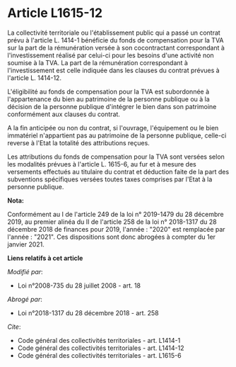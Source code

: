 # Article L1615-12

La collectivité territoriale ou l'établissement public qui a passé un contrat prévu à l'article L. 1414-1 bénéficie du fonds
de compensation pour la TVA sur la part de la rémunération versée à son cocontractant correspondant à l'investissement
réalisé par celui-ci pour les besoins d'une activité non soumise à la TVA. La part de la rémunération correspondant à
l'investissement est celle indiquée dans les clauses du contrat prévues à l'article L. 1414-12.

L'éligibilité au fonds de compensation pour la TVA est subordonnée à l'appartenance du bien au patrimoine de la personne
publique ou à la décision de la personne publique d'intégrer le bien dans son patrimoine conformément aux clauses du contrat.

A la fin anticipée ou non du contrat, si l'ouvrage, l'équipement ou le bien immatériel n'appartient pas au patrimoine de la
personne publique, celle-ci reverse à l'Etat la totalité des attributions reçues. 

Les attributions du fonds de compensation pour la TVA sont versées selon les modalités prévues à l'article L. 1615-6, au fur
et à mesure des versements effectués au titulaire du contrat et déduction faite de la part des subventions spécifiques
versées toutes taxes comprises par l'Etat à la personne publique.

**Nota:**

Conformément au I de l'article 249 de la loi n° 2019-1479 du 28 décembre 2019, au premier alinéa du II de l'article 258 de la
loi n° 2018-1317 du 28 décembre 2018 de finances pour 2019, l'année : "2020" est remplacée par l'année : "2021". Ces
dispositions sont donc abrogées à compter du 1er janvier 2021.

**Liens relatifs à cet article**

_Modifié par_:

  - Loi n°2008-735 du 28 juillet 2008 - art. 18

_Abrogé par_:

  - Loi n°2018-1317 du 28 décembre 2018 - art. 258

_Cite_:

  - Code général des collectivités territoriales - art. L1414-1
  - Code général des collectivités territoriales - art. L1414-12
  - Code général des collectivités territoriales - art. L1615-6
